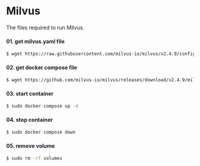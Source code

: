 # Milvus
The files required to run Milvus.

#### 01. get milvus.yaml file 
```bash 
$ wget https://raw.githubusercontent.com/milvus-io/milvus/v2.4.9/configs/milvus.yaml
```
#### 02. get docker compose file 
```bash
$ wget https://github.com/milvus-io/milvus/releases/download/v2.4.9/milvus-standalone-docker-compose.yml -O docker-compose.yml
```
#### 03. start container 
```bash
$ sudo docker compose up -d
```
#### 04. stop container 
```bash
$ sudo docker compose down
```
#### 05. remove volume
```bash
$ sudo rm -rf volumes
```
